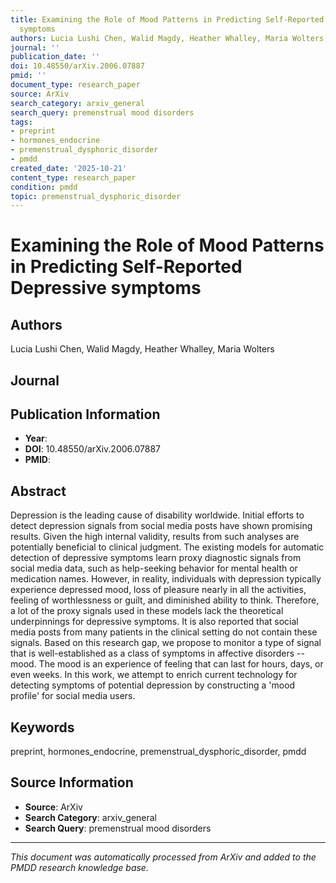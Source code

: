 ```yaml
---
title: Examining the Role of Mood Patterns in Predicting Self-Reported Depressive
  symptoms
authors: Lucia Lushi Chen, Walid Magdy, Heather Whalley, Maria Wolters
journal: ''
publication_date: ''
doi: 10.48550/arXiv.2006.07887
pmid: ''
document_type: research_paper
source: ArXiv
search_category: arxiv_general
search_query: premenstrual mood disorders
tags:
- preprint
- hormones_endocrine
- premenstrual_dysphoric_disorder
- pmdd
created_date: '2025-10-21'
content_type: research_paper
condition: pmdd
topic: premenstrual_dysphoric_disorder
---
```


# Examining the Role of Mood Patterns in Predicting Self-Reported Depressive symptoms

## Authors
Lucia Lushi Chen, Walid Magdy, Heather Whalley, Maria Wolters

## Journal


## Publication Information
- **Year**: 
- **DOI**: 10.48550/arXiv.2006.07887
- **PMID**: 

## Abstract
Depression is the leading cause of disability worldwide. Initial efforts to detect depression signals from social media posts have shown promising results. Given the high internal validity, results from such analyses are potentially beneficial to clinical judgment. The existing models for automatic detection of depressive symptoms learn proxy diagnostic signals from social media data, such as help-seeking behavior for mental health or medication names. However, in reality, individuals with depression typically experience depressed mood, loss of pleasure nearly in all the activities, feeling of worthlessness or guilt, and diminished ability to think. Therefore, a lot of the proxy signals used in these models lack the theoretical underpinnings for depressive symptoms. It is also reported that social media posts from many patients in the clinical setting do not contain these signals. Based on this research gap, we propose to monitor a type of signal that is well-established as a class of symptoms in affective disorders -- mood. The mood is an experience of feeling that can last for hours, days, or even weeks. In this work, we attempt to enrich current technology for detecting symptoms of potential depression by constructing a 'mood profile' for social media users.

## Keywords
preprint, hormones_endocrine, premenstrual_dysphoric_disorder, pmdd

## Source Information
- **Source**: ArXiv
- **Search Category**: arxiv_general
- **Search Query**: premenstrual mood disorders

---
*This document was automatically processed from ArXiv and added to the PMDD research knowledge base.*
